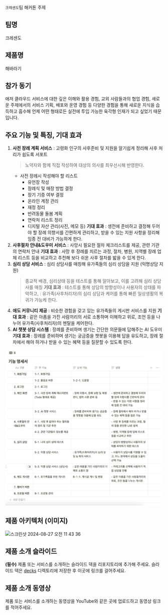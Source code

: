 `크레센도`팀 해커톤 주제

## 팀명

크레센도

## 제품명

해바라기

## 참가 동기

애저 클라우드 서비스에 대한 깊은 이해와 활용 경험, 교외 사람들과의 협업 경험, 새로운 주제에서의 서비스 기획, 배포와 운영 경험 등 다양한 경험을 통해 새로운 지식을 습득하고 흡수해 언제 어떤 형태로든 실전에 투입 가능한 육각형 인재가 되고 싶었기 때문입니다.

## 주요 기능 및 특징, 기대 효과

1. **사전 장례 계획 서비스** : 고령화 인구의 사후준비 및 지원을 알기쉽게 정리해 사후 처리가 쉽도록 서포트
    > 노약자와 함께 직접 작성하여 대상의 의사를 최우선시해 반영한다.
    > 
    - 사전 장례시 작성해야 할 리스트
        - 유언장 작성
        - 장례식 및 매장 방법 결정
        - 장기 기증 여부 결정
        - 온라인 계정 관리
        - 재정 정리
        - 반려동물 돌봄 계획
        - 연락처 리스트 정리
        - 디지털 자산 관리(사진, 메모 등)
      **기대 효과** : 생전에 준비하고 결정해 두어야 할 장례 의향서를 간편하게 관리하고, 받을 수 있는 지원 사항을 정리해 임종 전 대비가 가능하게 한다.
2. **사후절차 안내&도우미 서비스** : 사망시 필요한 절차 체크리스트를 제공, 관련 기관의 연락처 안내
     **기대 효과** : 사망 후 장례를 치르는 과정, 절차, 병원, 지역별 장례 업체 리스트 등을 비교하고 추천해 보다 쉬운 사후 절차를 밟을 수 있게 한다.
3. **심리 상담 서비스** : 심리 상담사를 매칭해 유가족들의 심리 상담을 지원 (익명상담 지원)
    > 종교적 배경, 심리상태 등을 테스트를 통해 알아보고, 이를 고려해 심리 상담사를 매칭
      **기대 효과** : 테스트를 통해 상담의 방향성이나 사용자의 상태를 파악하고, : 유가족(사후처리자)의 심리 상담과 케어를 통해 빠른 일상생활의 복귀가 가능케 한다.
4. **애도 커뮤니티 제공** : 비슷한 경험을 갖고 있는 유가족들의 게시판 서비스를 지원
     **기대 효과** : 같은 아픔을 가진 사람끼리의 서로 소통하며 이해하고 위로, 조언 등을 나누어 유가족(사후처리자)의 멘탈을 케어한다.
5. **AI 챗봇 상담 시스템** : 장례를 준비하며 생기는 간단한 의문들에 답해주는 AI 도우미
     **기대 효과** : 장례를 준비하며 생기는 궁금증을 챗봇을 이용해 답을 유도하고, 장례 절차에서 해야 하거나 받을 수 있는 혜택 등을 질문할 수 있도록 한다.

![summary](./images/sunflower.png)

## 제품 아키텍처 (이미지)
<img width="726" alt="스크린샷 2024-08-27 오전 11 43 36" src="https://github.com/user-attachments/assets/cec612aa-cb7e-4bf8-9054-6fe0084041e0">


## 제품 소개 슬라이드

**(필수)** 제품 또는 서비스를 소개하는 슬라이드 덱을 리포지토리에 추가해 주세요. 슬라이드 덱은 [decks](./decks) 디렉토리에 저장한 후 이곳에 링크를 걸어주세요.

## 제품 소개 동영상

제품 또는 서비스를 소개하는 동영상을 YouTube와 같은 곳에 업로드하고 동영상 링크를 적어주세요.
